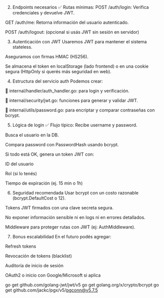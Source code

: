 2. Endpoints necesarios
✅ Rutas mínimas:
POST /auth/login: Verifica credenciales y devuelve JWT.

GET /auth/me: Retorna información del usuario autenticado.

POST /auth/logout: (opcional si usás JWT sin sesión en servidor)

3. Autenticación con JWT
Usaremos JWT para mantener el sistema stateless.

Aseguramos con firmas HMAC (HS256).

Se almacena el token en localStorage (lado frontend) o en una cookie segura (HttpOnly si querés más seguridad en web).

4. Estructura del servicio auth
Podemos crear:

📁 internal/handler/auth_handler.go: para login y verificación.

📁 internal/security/jwt.go: funciones para generar y validar JWT.

📁 internal/utils/password.go: para encriptar y comparar contraseñas con bcrypt.

5. Lógica de login
✅ Flujo típico:
Recibe username y password.

Busca el usuario en la DB.

Compara password con PasswordHash usando bcrypt.

Si todo está OK, genera un token JWT con:

ID del usuario

Rol (si lo tenés)

Tiempo de expiración (ej. 15 min o 1h)

6. Seguridad recomendada
Usar bcrypt con un costo razonable (bcrypt.DefaultCost o 12).

Tokens JWT firmados con una clave secreta segura.

No exponer información sensible ni en logs ni en errores detallados.

Middleware para proteger rutas con JWT (ej: AuthMiddleware).

7. Bonus escalabilidad
En el futuro podés agregar:

Refresh tokens

Revocación de tokens (blacklist)

Auditoría de inicio de sesión

OAuth2 o inicio con Google/Microsoft si aplica


go get github.com/golang-jwt/jwt/v5
go get golang.org/x/crypto/bcrypt
go get github.com/jackc/pgx/v5/pgconn@v5.7.5

